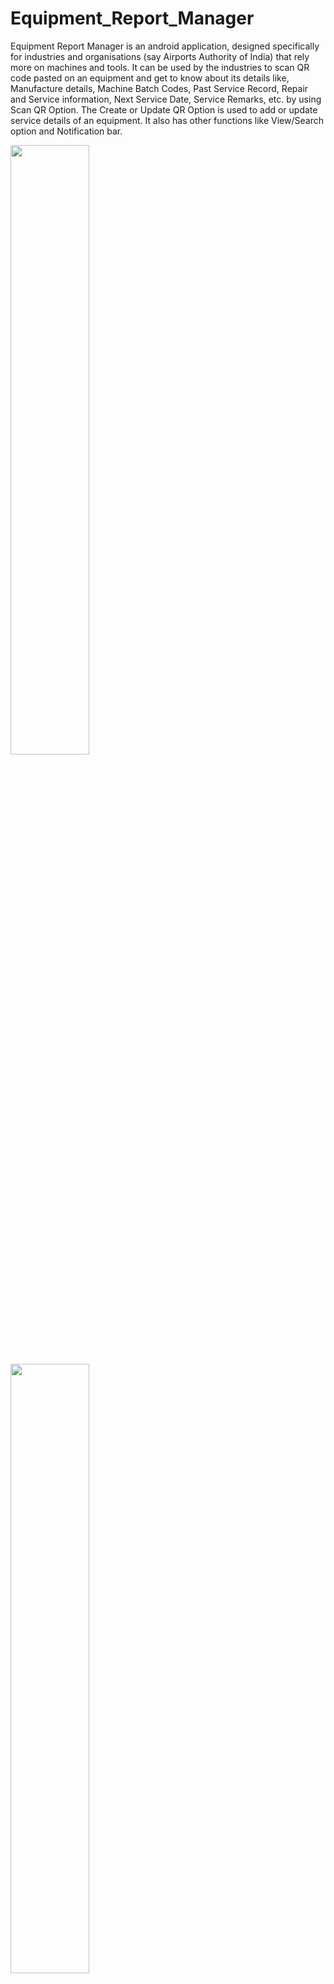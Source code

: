 # Equipment_Report_Manager
Equipment Report Manager is an android application, designed specifically for industries and organisations (say Airports Authority of India) that rely more on machines and tools. It can be used by the industries to scan QR code pasted on an equipment and get to know about its details like, Manufacture details, Machine Batch Codes, Past Service Record, Repair and Service information, Next Service Date, Service Remarks, etc. by using Scan QR Option. The Create or Update QR Option is used to add or update service details of an equipment. It also has other functions like View/Search option and Notification bar.

<img src = "images/login1.jpg" height=50% width=50% >
<img src = "images/reg.jpg" height=50% width=50% >
<img src = "images/login2.jpg" height=50% width=50% >
<img src = "images/dashboard.jpg" height=50% width=50% >
<img src = "images/user.jpg" height=50% width=50% >
<img src = "images/info.jpg" height=50% width=50% >
<img src = "images/info2.jpg" height=50% width=50% >
<img src = "images/reg.jpg" height=50% width=50% >
<img src = "images/about.jpg" height=50% width=50% >
<img src = "images/add.jpg" height=50% width=50% >
